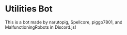 # Utilities Bot
This is a bot made by narutopig, Spellcore, piggo7801, and MalfunctioningRobots in Discord.js!
